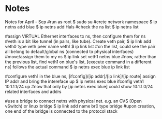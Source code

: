 # Notes
Notes for April - Sep
#run as root
$ sudo su
#crete network namespace
$ ip netns add blue
$ ip netns add Hals
#check the ns list
$ ip netns list

#assign VIRTUAL Ethernet interfaces to ns, then configure them for ns
#veth is a bit like tunnel (in pairs, like tube). Create veth pair,
$ ip link add veth0 type veth peer name veth1
$ ip link list
#on the list, could see the pair all belong to default/global ns (connected to physical interfaces)
#move/assign them to my ns
$ ip link set veth1 netns blue
#now, rather than the previous list, find veth1 on blue's list, [execute command in a different ns] follows the actual command
$ ip netns exec blue ip link list

#configure veth1 in the blue ns, [ifconfig]/[ip addr]/[ip link]/[ip route] assign IP addr and bring the intereface up
$ ip netns exec blue ifconfig veth1 10.1.1.1/24 up
#now that only by [ip netns exec blue] could show 10.1.1.0/24 related interfaces and addrs

#use a bridge to connect netns with physical net. e.g. an OVS (Open vSwitch) or linux bridge
$ ip link add name br0 type bridge
#upon creation, one end of the bridge is connected to the protocol stack
